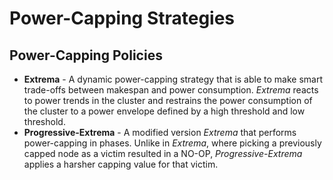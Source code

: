 # Power-Capping Strategies

## Power-Capping Policies

* **Extrema** - A dynamic power-capping strategy that is able to make smart trade-offs
between makespan and power consumption. *Extrema* reacts to power trends in the
cluster and restrains the power consumption of the cluster to a power
envelope defined by a high threshold and low threshold.
* **Progressive-Extrema** - A modified version *Extrema* that performs
power-capping in phases. Unlike in *Extrema*, where picking a previously
capped node as a victim resulted in a NO-OP, *Progressive-Extrema* applies
a harsher capping value for that victim.